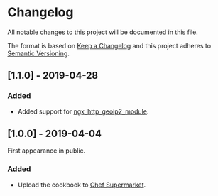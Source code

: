 # Changelog
All notable changes to this project will be documented in this file.

The format is based on [Keep a Changelog](http://keepachangelog.com/en/1.0.0/)
and this project adheres to [Semantic Versioning](http://semver.org/spec/v2.0.0.html).

## [1.1.0] - 2019-04-28

### Added
- Added support for [ngx_http_geoip2_module](https://github.com/leev/ngx_http_geoip2_module).

## [1.0.0] - 2019-04-04

First appearance in public.

### Added
- Upload the cookbook to [Chef Supermarket](https://supermarket.chef.io/cookbooks/ngx).
